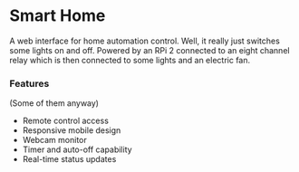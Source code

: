 # Smart Home

A web interface for home automation control. Well, it really just switches
some lights on and off. Powered by an RPi 2 connected to an eight channel relay
which is then connected to some lights and an electric fan.


### Features  


(Some of them anyway)     

- Remote control access
- Responsive mobile design
- Webcam monitor
- Timer and auto-off capability
- Real-time status updates
